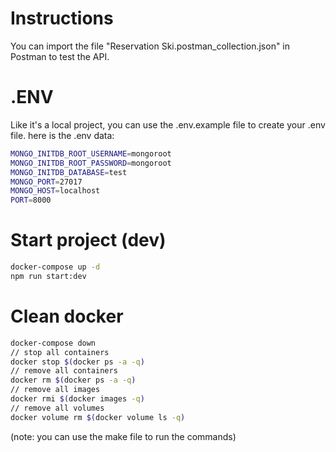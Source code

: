 # Instructions
You can import the file "Reservation Ski.postman_collection.json" in Postman to test the API.

# .ENV
Like it's a local project, you can use the .env.example file to create your .env file.
here is the .env data:
```bash
MONGO_INITDB_ROOT_USERNAME=mongoroot
MONGO_INITDB_ROOT_PASSWORD=mongoroot
MONGO_INITDB_DATABASE=test
MONGO_PORT=27017
MONGO_HOST=localhost
PORT=8000
```

# Start project (dev)
```bash
docker-compose up -d
npm run start:dev
```
# Clean docker
```bash
docker-compose down
// stop all containers
docker stop $(docker ps -a -q)
// remove all containers
docker rm $(docker ps -a -q)
// remove all images
docker rmi $(docker images -q)
// remove all volumes
docker volume rm $(docker volume ls -q)
```

(note: you can use the make file to run the commands)